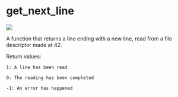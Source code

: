 # get_next_line
<img src ="https://img.shields.io/badge/Result-X%2F100-green"/>

A function that returns a line ending with a new line, read from a file descriptor made at 42.

Return values:

<code>1: A line has been read</code>

<code>0: The reading has been completed</code>

<code>-1: An error has happened</code>
